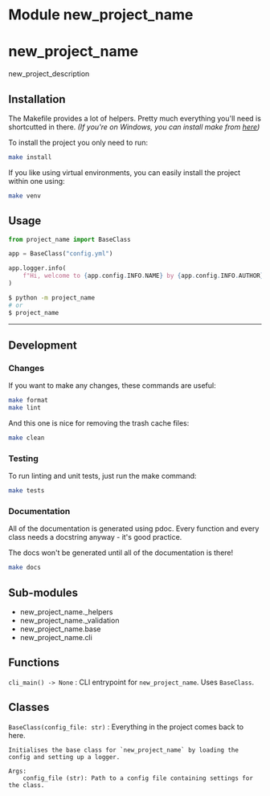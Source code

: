 Module new_project_name
=======================
# new_project_name

new_project_description

## Installation

The Makefile provides a lot of helpers. Pretty much everything you'll need is shortcutted in there. *(If you're on Windows, you can install make from [here](http://gnuwin32.sourceforge.net/packages/make.htm))*

To install the project you only need to run:

```bash
make install
```

If you like using virtual environments, you can easily install the project within one using:

```bash
make venv
```

## Usage

```py
from project_name import BaseClass

app = BaseClass("config.yml")

app.logger.info(
    f"Hi, welcome to {app.config.INFO.NAME} by {app.config.INFO.AUTHOR}!"
)
```

```bash
$ python -m project_name
# or
$ project_name
```

---

## Development 

### Changes

If you want to make any changes, these commands are useful:

```bash
make format
make lint
```

And this one is nice for removing the trash cache files:

```bash
make clean
```

### Testing

To run linting and unit tests, just run the make command:

```bash
make tests
```

### Documentation

All of the documentation is generated using pdoc. Every function and every class needs a docstring anyway - it's good practice.

The docs won't be generated until all of the documentation is there!

```bash
make docs
```

Sub-modules
-----------
* new_project_name._helpers
* new_project_name._validation
* new_project_name.base
* new_project_name.cli

Functions
---------

    
`cli_main() ‑> None`
:   CLI entrypoint for `new_project_name`. Uses `BaseClass`.

Classes
-------

`BaseClass(config_file: str)`
:   Everything in the project comes back to here.
    
    Initialises the base class for `new_project_name` by loading the config and setting up a logger.
    
    Args:
        config_file (str): Path to a config file containing settings for the class.
